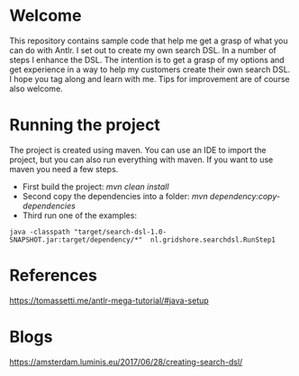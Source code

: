 # Welcome
This repository contains sample code that help me get a grasp of what you can do with Antlr. I set out to create my own search DSL. In a number of steps I enhance the DSL. The intention is to get a grasp of my options and get experience in a way to help my customers create their own search DSL. I hope you tag along and learn with me. Tips for improvement are of course also welcome.

# Running the project
The project is created using maven. You can use an IDE to import the project, but you can also run everything with maven. If you want to use maven you need a few steps.

- First build the project: *mvn clean install*
- Second copy the dependencies into a folder: *mvn dependency:copy-dependencies*
- Third run one of the examples: 
```
java -classpath "target/search-dsl-1.0-SNAPSHOT.jar:target/dependency/*"  nl.gridshore.searchdsl.RunStep1
```
# References

https://tomassetti.me/antlr-mega-tutorial/#java-setup

# Blogs

https://amsterdam.luminis.eu/2017/06/28/creating-search-dsl/